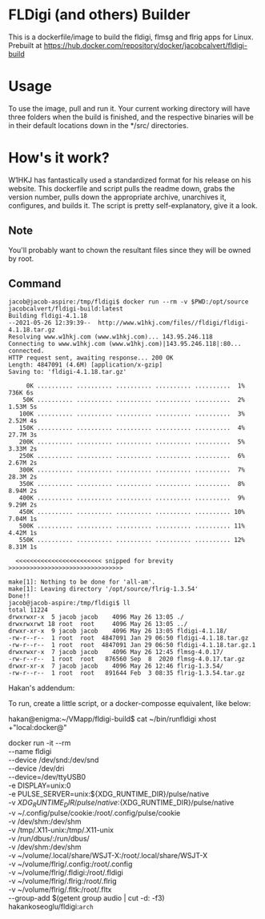 # FLDigi (and others) Builder
This is a dockerfile/image to build the fldigi, flmsg and flrig apps for Linux. Prebuilt at https://hub.docker.com/repository/docker/jacobcalvert/fldigi-build 

# Usage 
To use the image, pull and run it. Your current working directory will have three folders when the build is finished, and the respective binaries will be in their default locations down in the */src/ directories.

# How's it work?
W1HKJ has fantastically used a standardized format for his release on his website. This dockerfile and script pulls the readme down, grabs the version number, pulls down the appropriate archive, unarchives it, configures, and builds it. The script is pretty self-explanatory, give it a look.  

## Note
You'll probably want to chown the resultant files since they will be owned by root. 

## Command
```
jacob@jacob-aspire:/tmp/fldigi$ docker run --rm -v $PWD:/opt/source jacobcalvert/fldigi-build:latest 
Building fldigi-4.1.18
--2021-05-26 12:39:39--  http://www.w1hkj.com/files//fldigi/fldigi-4.1.18.tar.gz
Resolving www.w1hkj.com (www.w1hkj.com)... 143.95.246.118
Connecting to www.w1hkj.com (www.w1hkj.com)|143.95.246.118|:80... connected.
HTTP request sent, awaiting response... 200 OK
Length: 4847091 (4.6M) [application/x-gzip]
Saving to: 'fldigi-4.1.18.tar.gz'

     0K .......... .......... .......... .......... ..........  1%  736K 6s
    50K .......... .......... .......... .......... ..........  2% 1.53M 5s
   100K .......... .......... .......... .......... ..........  3% 2.52M 4s
   150K .......... .......... .......... .......... ..........  4% 27.7M 3s
   200K .......... .......... .......... .......... ..........  5% 3.33M 2s
   250K .......... .......... .......... .......... ..........  6% 2.67M 2s
   300K .......... .......... .......... .......... ..........  7% 28.3M 2s
   350K .......... .......... .......... .......... ..........  8% 8.94M 2s
   400K .......... .......... .......... .......... ..........  9% 9.29M 2s
   450K .......... .......... .......... .......... .......... 10% 7.04M 1s
   500K .......... .......... .......... .......... .......... 11% 4.42M 1s
   550K .......... .......... .......... .......... .......... 12% 8.31M 1s

  <<<<<<<<<<<<<<<<<<<<<<<< snipped for brevity >>>>>>>>>>>>>>>>>>>>>>>>>>>>>>>>

make[1]: Nothing to be done for 'all-am'.
make[1]: Leaving directory '/opt/source/flrig-1.3.54'
Done!!
jacob@jacob-aspire:/tmp/fldigi$ ll
total 11224
drwxrwxr-x  5 jacob jacob    4096 May 26 13:05 ./
drwxrwxrwt 18 root  root     4096 May 26 13:05 ../
drwxr-xr-x  9 jacob jacob    4096 May 26 13:05 fldigi-4.1.18/
-rw-r--r--  1 root  root  4847091 Jan 29 06:50 fldigi-4.1.18.tar.gz
-rw-r--r--  1 root  root  4847091 Jan 29 06:50 fldigi-4.1.18.tar.gz.1
drwxrwxr-x  7 jacob jacob    4096 May 26 12:45 flmsg-4.0.17/
-rw-r--r--  1 root  root   876560 Sep  8  2020 flmsg-4.0.17.tar.gz
drwxr-xr-x  7 jacob jacob    4096 May 26 12:46 flrig-1.3.54/
-rw-r--r--  1 root  root   891644 Feb  3 08:35 flrig-1.3.54.tar.gz

```



Hakan's addendum:

To run, create a little script, or a docker-composse equivalent, like below:

hakan@enigma:~/VMapp/fldigi-build$ cat ~/bin/runfldigi 
xhost +"local:docker@"

docker run -it --rm \
--name fldigi \
--device /dev/snd:/dev/snd \
--device /dev/dri \
--device=/dev/ttyUSB0 \
-e DISPLAY=unix:0 \
-e PULSE_SERVER=unix:${XDG_RUNTIME_DIR}/pulse/native \
-v ${XDG_RUNTIME_DIR}/pulse/native:${XDG_RUNTIME_DIR}/pulse/native \
-v ~/.config/pulse/cookie:/root/.config/pulse/cookie \
-v /dev/shm:/dev/shm \
-v /tmp/.X11-unix:/tmp/.X11-unix \
-v /run/dbus/:/run/dbus/ \
-v /dev/shm:/dev/shm \
-v ~/volume/.local/share/WSJT-X:/root/.local/share/WSJT-X \
-v ~/volume/flrig/.config:/root/.config \
-v ~/volume/flrig/.fldigi:/root/.fldigi \
-v ~/volume/flrig/.flrig:/root/.flrig \
-v ~/volume/flrig/.fltk:/root/.fltx \
--group-add $(getent group audio | cut -d: -f3) \
hakankoseoglu/fldigi:`arch`


